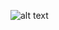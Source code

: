 ![alt text](https://user-images.githubusercontent.com/36672383/104924563-e6b08e00-599d-11eb-8103-6a372622f17f.png)
